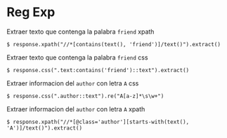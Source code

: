 
# Reg Exp

Extraer texto que contenga la palabra `friend` xpath

```
$ response.xpath("//*[contains(text(), 'friend')]/text()").extract()
```


Extraer texto que contenga la palabra `friend` css

```
$ response.css(".text:contains('friend')::text").extract()
```



Extraer informacion del `author` con letra `A` css

```
$ response.css(".author::text").re("A[a-z]*\s\w+")
```

Extraer informacion del `author` con letra `A` xpath

```
$ response.xpath("//*[@class='author'][starts-with(text(), 'A')]/text()").extract()
```
